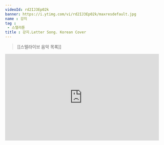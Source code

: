 ```yaml
---
videoId: rd2IJ3Ep02k
banner: https://i.ytimg.com/vi/rd2IJ3Ep02k/maxresdefault.jpg
name : 강지
tag : 
 - 스텔라툰
title : 강지.Letter Song. Korean Cover
---
```

> [[스텔라이브 음악 목록]]
<div style="position:relative;width:100%;padding-bottom:56.25%"><iframe style="width:100%;height:100%; position:absolute"  src="https://www.youtube.com/embed/rd2IJ3Ep02k"  frameborder="0" allow="accelerometer; autoplay; clipboard-write; encrypted-media; gyroscope; picture-in-picture; web-share" allowfullscreen></iframe></div>
